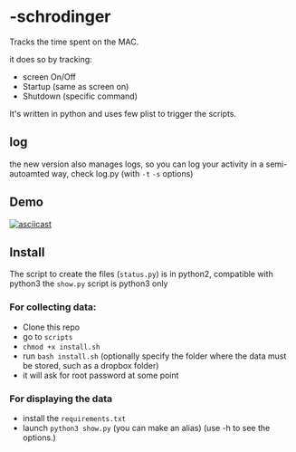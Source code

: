 # -schrodinger
Tracks the time spent on the MAC.

it does so by tracking:

- screen On/Off
- Startup (same as screen on)
- Shutdown (specific command)

It's written in python and uses few plist to trigger the scripts.

## log
the new version also manages logs, so you can log your activity in a semi-autoamted way, check log.py (with `-t` `-s` options)

## Demo
[![asciicast](https://asciinema.org/a/294226.svg)](https://asciinema.org/a/294226)

## Install
The script to create the files (`status.py`) is in python2, compatible with python3
the `show.py` script is python3 only

### For collecting data:

- Clone this repo
- go to `scripts`
- `chmod +x install.sh`
- run `bash install.sh` (optionally specify the folder where the data must be stored, such as a dropbox folder)
- it will ask for root password at some point
<!-- - Configure the `config.py` file copying `config_base.py`, set the folder where you want the data of the day stored (I store them in dropbox), use the full path. This can be any folder. we call it `DATA FOLDER`

- Install sleepwatcher `brew install sleepwatcher` (install (brew services first)[hp])
- copy the `com.stefanotranquillini.sleepwatcher.plist` to `~/Library/LaunchAgent`
- edit the `plist` file changing `<FULL PATH TO YOUR HOME FOLDER>` to the path of your `HOME FOLDER`
- Copy `.wakeup` and `.sleep` to your `HOME FOLDER`
- edit the two files and set `<FULL PATH TO YOUR PROJECT FOLDER>` to the path where the repository is cloned `PROJECT FOLDER`
- run the command in the `~/Library/LaunchAgent` `launchctl load com.stefanotranquillini.sleepwatcher.plist`

- copy the `com.stefanotranquillini.shutdown.plist` to `~/Library/LaunchAgent`
- edit the `plist` file changing `<FULL PATH TO YOUR HOME FOLDER>` to the path of your `HOME FOLDER`
- Copy `.shutdown`  to your `HOME FOLDER`
- edit the file and set `<FULL PATH TO YOUR PROJECT FOLDER>` to the path where the repository is cloned `PROJECT FOLDER`
- run the command in the `~/Library/LaunchAgent` `sudo launchctl load -w me.stefanotranquillini.shutdown.plist` (note the `sudo` and `-w`)

Now, every time your screen sleeps or you start/shutdown the MAC you will find an entry in a file in the `DATA FOLDER`. The file has `YYYYMMDD` as name. -->

### For displaying the data

- install the `requirements.txt`
- launch `python3 show.py` (you can make an alias)
(use -h to see the options.)
